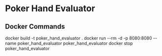 # Poker Hand Evaluator

## Docker Commands
docker build -t poker_hand_evaluator .
docker run --rm -d -p 8080:8080 --name poker_hand_evaluator poker_hand_evaluator
docker stop poker_hand_evaluator
